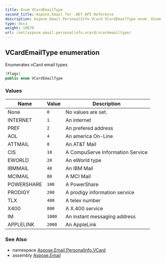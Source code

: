 ```yaml
---
title: Enum VCardEmailType
second_title: Aspose.Email for .NET API Reference
description: Aspose.Email.PersonalInfo.VCard.VCardEmailType enum. Enumerates vCard email types
type: docs
weight: 19670
url: /net/aspose.email.personalinfo.vcard/vcardemailtype/
---
```

## VCardEmailType enumeration

Enumerates vCard email types

```csharp
[Flags]
public enum VCardEmailType
```

### Values

| Name | Value | Description |
| --- | --- | --- |
| None | `0` | No values are set. |
| INTERNET | `1` | An internet |
| PREF | `2` | An prefered address |
| AOL | `4` | An america On-Line |
| ATTMAIL | `8` | An AT&amp;T Mail |
| CIS | `10` | A CompuServe Information Service |
| EWORLD | `20` | An eWorld type |
| IBMMAIL | `40` | An IBM Mail |
| MCIMAIL | `80` | A MCI Mail |
| POWERSHARE | `100` | A PowerShare |
| PRODIGY | `200` | A prodigy information service |
| TLX | `400` | A telex number |
| X400 | `800` | A X.400 service |
| IM | `1000` | An instant messaging address |
| APPLELINK | `2000` | An AppleLink |

### See Also

* namespace [Aspose.Email.PersonalInfo.VCard](../../aspose.email.personalinfo.vcard/)
* assembly [Aspose.Email](../../)


